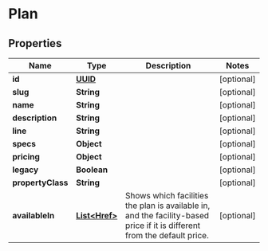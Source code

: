 
# Plan

## Properties
Name | Type | Description | Notes
------------ | ------------- | ------------- | -------------
**id** | [**UUID**](UUID.md) |  |  [optional]
**slug** | **String** |  |  [optional]
**name** | **String** |  |  [optional]
**description** | **String** |  |  [optional]
**line** | **String** |  |  [optional]
**specs** | **Object** |  |  [optional]
**pricing** | **Object** |  |  [optional]
**legacy** | **Boolean** |  |  [optional]
**propertyClass** | **String** |  |  [optional]
**availableIn** | [**List&lt;Href&gt;**](Href.md) | Shows which facilities the plan is available in, and the facility-based price if it is different from the default price. |  [optional]



